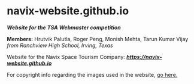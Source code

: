 # **navix-website.github.io**
***Website for the TSA Webmaster competition***

**Members:** Hrutvik Palutla, Roger Peng, Monish Mehta, Tarun Kumar Vijay *from Ranchview High School, Irving, Texas*

Website for the Navix Space Tourism Company: ***https://navix-website.github.io***

For copyright info regarding the images used in the website, [go here.](https://navix-website.github.io/about.html#about_attribution) 
